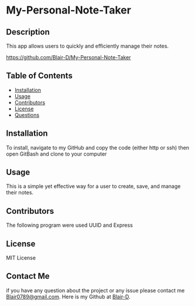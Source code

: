 # My-Personal-Note-Taker

## Description
  This app allows users to quickly and efficiently manage their notes.  

  https://github.com/Blair-D/My-Personal-Note-Taker

  ## Table of Contents
  - [Installation](#installation)
  - [Usage](#usage)
  - [Contributors](#contributors)
  - [License](#license)
  - [Questions](#questions)
  

  ## Installation
  To install, navigate to my GitHub and copy the code (either http or ssh) then open GitBash and clone to your computer

  ## Usage
  This is a simple yet effective way for a user to create, save, and manage their notes. 

  ## Contributors
  The following program were used UUID and Express

  ## License
  MIT License

  ## Contact Me
  if you have any question about the project or any issue please contact me [Blair0789@gmail.com](mailto:blair0789@gmail.com). Here is my Github at [Blair-D](https://github.com/Blair-D).